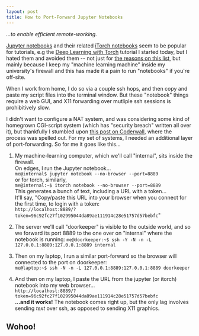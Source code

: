 ```yaml
---
layout: post
title: How to Port-Forward Jupyter Notebooks
---
```

*...to enable efficient remote-working.*


[Jupyter notebooks](http://jupyter.org/) and  their related [iTorch notebooks](https://github.com/facebook/iTorch) seem to be popular for tutorials, e.g the [Deep Learning with Torch](https://github.com/soumith/cvpr2015/blob/master/Deep%20Learning%20with%20Torch.ipynb) tutorial I started today, but I hated them and avoided them -- not just for [the reasons on this list](http://opiateforthemass.es/articles/why-i-dont-like-jupyter-fka-ipython-notebook/), but mainly because I keep my "machine learning machine" inside my university's firewall and this has made it a pain to run "notebooks" if you're off-site.


When I work from home, I do so via a couple ssh hops, and then copy and paste my script files into the terminal window.  But these "notebook" things require a web GUI, and X11 forwarding over mutliple ssh sessions is prohibitively slow.


I didn't want to configure a NAT system, and was considering some kind of homegrown CGI-script system (which has "security breach" written all over it), but thankfully I stumbled upon [this post on Coderwall](https://coderwall.com/p/ohk6cg/remote-access-to-ipython-notebooks-via-ssh), where the process was spelled out.  For my set of systems, I needed an additional layer of port-forwarding.  So for me it goes like this...


1. My machine-learning computer, which we'll call "internal", sits inside the firewall.  
On edges, I run the Jupyter notebook...  
        `me@internal$ jupyter notebook --no-browser --port=8889`  
or for torch, similarly,  
        `me@internal:~$ itorch notebook --no-browser --port=8889`  
This generates a bunch of text, including a URL with a token...  
 It'll say, "Copy/paste this URL into your browser when you connect for the first time, to login with a token:  
       `http://localhost:8889/?token=96c92fc27f102995044da89ae111914c28e51757d57bebfc`"  

2. The server we'll call "doorkeeper" is visible to the outside world, and so we forward its port 8889 to the one over on "internal" where the notebook is running: 
        `me@doorkeeper:~$ ssh -Y -N -n -L 127.0.0.1:8889:127.0.0.1:8889 internal`


3. Then on my laptop, I run a similar port-forward so the browser will connected to the port on doorkeeper:  
        `me@laptop:~$ ssh -N -n -L 127.0.0.1:8889:127.0.0.1:8889 doorkeeper`  


4. And then on my laptop, I paste the URL from the jupyter (or itorch) notebook into my web browser...  
    `http://localhost:8889/?token=96c92fc27f102995044da89ae111914c28e51757d57bebfc`  
**...and it works!**  The notebook comes right up, but the only lag involves sending *text* over ssh, as opposed to sending X11 graphics.

## Wohoo!


